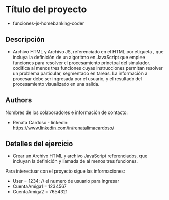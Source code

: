 # Título del proyecto 
*  funciones-js-homebanking-coder

## Descripción
* Archivo HTML y Archivo JS, referenciado en el HTML por etiqueta <script src="js/miarchivo.js"></script>, que incluya la definición de un algoritmo en JavaScript que emplee funciones para resolver el procesamiento principal del simulador. codifica al menos tres funciones cuyas instrucciones permitan resolver un problema particular, segmentado en tareas. La información a procesar debe ser ingresada por el usuario, y el resultado del procesamiento visualizado en una salida.

## Authors
Nombres de los colaboradores e información de contacto:
* Renata Cardoso - linkedin: https://www.linkedin.com/in/renatalimacardoso/

## Detalles del ejercicio
* Crear un Archivo HTML y archivo JavaScript referenciados, que incluyan la definición y llamada de al menos tres funciones.

Para interectuar con el proyecto sigue las informaciones:
* User = 1234; // el numero de usuario para ingresar 
* CuentaAmiga1 = 1234567
* CuentaAmiga2 = 7654321
